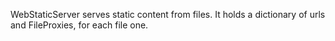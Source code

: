 WebStaticServer serves static content from files. It holds a dictionary of urls and FileProxies, for each file one.